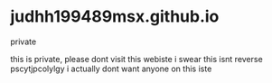 # judhh199489msx.github.io
private



this is private, please dont visit this webiste
i swear this isnt reverse pscytjpcolylgy i actually dont want anyone on this iste
